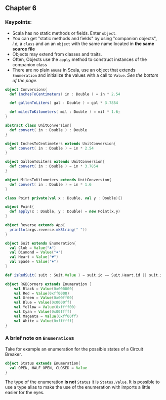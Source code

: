 ## Chapter 6

### Keypoints:
  * Scala has no static methods or fields. Enter `object`.
  * You can get "static methods and fields" by using "companion objects", *i.e*,
    a `class` and an an `object` with the same name located in **the same source file**
  * Objects may extend from classes and traits.
  * Often, Objects use the `apply` method to construct instances of the companion class
  * There are no plain `enums` in Scala, use an object that extends `Enumeration` and
    initialize the values with a call to `Value`. *See the bottom of the page*.

```scala
object Conversions{
  def inchesToCentimeters( in : Double ) = in * 2.54

  def gallonToLiters( gal : Double ) = gal * 3.7854

  def milesToKilometers( mil : Double ) = mil * 1.6;
}
```
```scala
abstract class UnitConversion{
  def convert( in : Double ) : Double
}

object InchesToCentimeters extends UnitConversion{
  def convert( in : Double ) = in * 2.54
}

object GallonToLiters extends UnitConversion{
  def convert( in : Double ) = in * 3.7854
}

object MilesToKilometers extends UnitConversion{
  def convert( in : Double ) = in * 1.6
}
```
```scala
class Point private(val x : Double, val y : Double){}

object Point{
  def apply(x : Double, y : Double) = new Point(x,y)
}
```
```scala
object Reverse extends App{
  println(args.reverse.mkString(" "))
}
```
```scala
object Suit extends Enumeration{
  val Club = Value("♣")
  val Diamond = Value("♦")
  val Heart = Value("♥")
  val Spade = Value("♠")
}
```
```scala
def isRedSuit( suit : Suit.Value ) = suit.id == Suit.Heart.id || suit.id == Suit.Diamond.id
```
```scala
object RGBCorners extends Enumeration {
    val Black = Value(0x000000)
    val Red = Value(0xff0000)
    val Green = Value(0x00ff00)
    val Blue = Value(0x0000ff)
    val Yellow = Value(0xffff00)
    val Cyan = Value(0x00ffff)
    val Magenta = Value(0xff00ff)
    val White = Value(0xffffff)
}
```

### A brief note on `Enumeration`s

Take for example an enumeration for the possible states of a Circuit Breaker.

```scala
object Status extends Enumeration{
  val OPEN, HALF_OPEN, CLOSED = Value
}
```


The type of the enumeration **is not** `Status` it is `Status.Value`. It is possible to use a type alias to make the use of the enumeration with imports a little easier for the eyes.
